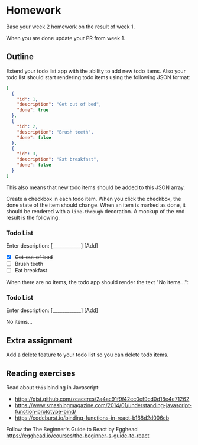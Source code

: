 # Homework

Base your week 2 homework on the result of week 1.

When you are done update your PR from week 1.

## Outline

Extend your todo list app with the ability to add new todo items. Also your todo list should start rendering todo items using the following JSON format:

```json
[
  {
    "id": 1,
    "description": "Get out of bed",
    "done": true
  },
  {
    "id": 2,
    "description": "Brush teeth",
    "done": false
  },
  {
    "id": 3,
    "description": "Eat breakfast",
    "done": false
  }
]
```
This also means that new todo items should be added to this JSON array.

Create a checkbox in each todo item. When you click the checkbox, the done state of the item should change. When an item is marked as done, it should be rendered with a `line-through` decoration. A mockup of the end result is the following:

### Todo List

Enter description: [____________]   [Add]

* [x] ~~Get-out-of-bed~~
* [ ] Brush teeth
* [ ] Eat breakfast

When there are no items, the todo app should render the text "No items...":

### Todo List

Enter description: [____________]   [Add]

No items...

## Extra assignment
Add a delete feature to your todo list so you can delete todo items.

## Reading exercises 

Read about `this` binding in Javascript:
- https://gist.github.com/zcaceres/2a4ac91f9f42ec0ef9cd0d18e4e71262
- https://www.smashingmagazine.com/2014/01/understanding-javascript-function-prototype-bind/
- https://codeburst.io/binding-functions-in-react-b168d2d006cb

Follow the The Beginner's Guide to React by Egghead https://egghead.io/courses/the-beginner-s-guide-to-react